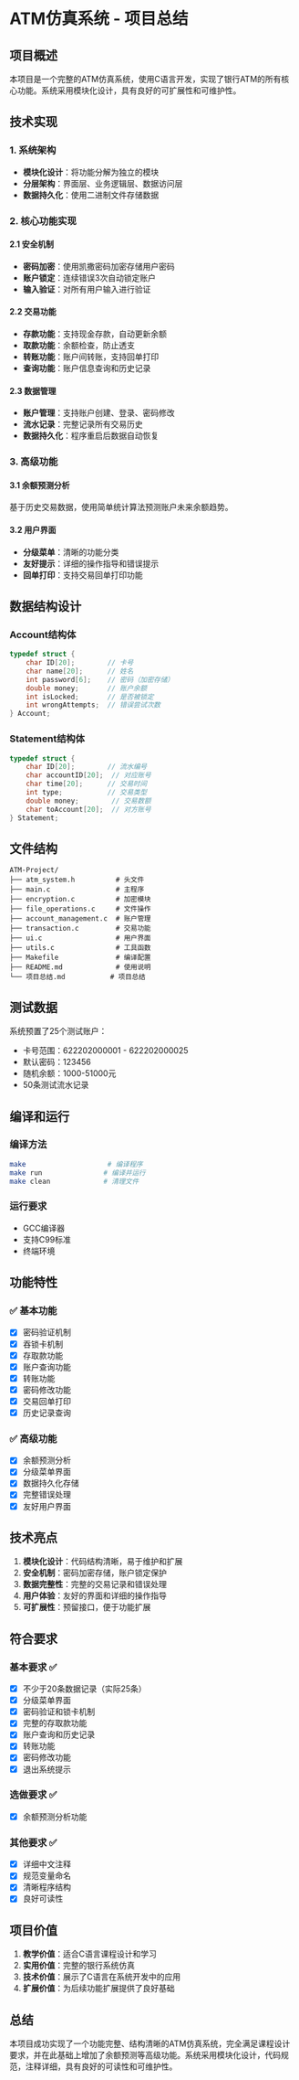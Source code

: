 # ATM仿真系统 - 项目总结

## 项目概述

本项目是一个完整的ATM仿真系统，使用C语言开发，实现了银行ATM的所有核心功能。系统采用模块化设计，具有良好的可扩展性和可维护性。

## 技术实现

### 1. 系统架构
- **模块化设计**：将功能分解为独立的模块
- **分层架构**：界面层、业务逻辑层、数据访问层
- **数据持久化**：使用二进制文件存储数据

### 2. 核心功能实现

#### 2.1 安全机制
- **密码加密**：使用凯撒密码加密存储用户密码
- **账户锁定**：连续错误3次自动锁定账户
- **输入验证**：对所有用户输入进行验证

#### 2.2 交易功能
- **存款功能**：支持现金存款，自动更新余额
- **取款功能**：余额检查，防止透支
- **转账功能**：账户间转账，支持回单打印
- **查询功能**：账户信息查询和历史记录

#### 2.3 数据管理
- **账户管理**：支持账户创建、登录、密码修改
- **流水记录**：完整记录所有交易历史
- **数据持久化**：程序重启后数据自动恢复

### 3. 高级功能

#### 3.1 余额预测分析
基于历史交易数据，使用简单统计算法预测账户未来余额趋势。

#### 3.2 用户界面
- **分级菜单**：清晰的功能分类
- **友好提示**：详细的操作指导和错误提示
- **回单打印**：支持交易回单打印功能

## 数据结构设计

### Account结构体
```c
typedef struct {
    char ID[20];        // 卡号
    char name[20];      // 姓名
    int password[6];    // 密码（加密存储）
    double money;       // 账户余额
    int isLocked;       // 是否被锁定
    int wrongAttempts;  // 错误尝试次数
} Account;
```

### Statement结构体
```c
typedef struct {
    char ID[20];        // 流水编号
    char accountID[20];  // 对应账号
    char time[20];      // 交易时间
    int type;           // 交易类型
    double money;        // 交易数额
    char toAccount[20];  // 对方账号
} Statement;
```

## 文件结构

```
ATM-Project/
├── atm_system.h          # 头文件
├── main.c                # 主程序
├── encryption.c          # 加密模块
├── file_operations.c     # 文件操作
├── account_management.c  # 账户管理
├── transaction.c         # 交易功能
├── ui.c                  # 用户界面
├── utils.c               # 工具函数
├── Makefile              # 编译配置
├── README.md             # 使用说明
└── 项目总结.md           # 项目总结
```

## 测试数据

系统预置了25个测试账户：
- 卡号范围：622202000001 - 622202000025
- 默认密码：123456
- 随机余额：1000-51000元
- 50条测试流水记录

## 编译和运行

### 编译方法
```bash
make                    # 编译程序
make run               # 编译并运行
make clean             # 清理文件
```

### 运行要求
- GCC编译器
- 支持C99标准
- 终端环境

## 功能特性

### ✅ 基本功能
- [x] 密码验证机制
- [x] 吞锁卡机制
- [x] 存取款功能
- [x] 账户查询功能
- [x] 转账功能
- [x] 密码修改功能
- [x] 交易回单打印
- [x] 历史记录查询

### ✅ 高级功能
- [x] 余额预测分析
- [x] 分级菜单界面
- [x] 数据持久化存储
- [x] 完整错误处理
- [x] 友好用户界面

## 技术亮点

1. **模块化设计**：代码结构清晰，易于维护和扩展
2. **安全机制**：密码加密存储，账户锁定保护
3. **数据完整性**：完整的交易记录和错误处理
4. **用户体验**：友好的界面和详细的操作指导
5. **可扩展性**：预留接口，便于功能扩展

## 符合要求

### 基本要求 ✅
- [x] 不少于20条数据记录（实际25条）
- [x] 分级菜单界面
- [x] 密码验证和锁卡机制
- [x] 完整的存取款功能
- [x] 账户查询和历史记录
- [x] 转账功能
- [x] 密码修改功能
- [x] 退出系统提示

### 选做要求 ✅
- [x] 余额预测分析功能

### 其他要求 ✅
- [x] 详细中文注释
- [x] 规范变量命名
- [x] 清晰程序结构
- [x] 良好可读性

## 项目价值

1. **教学价值**：适合C语言课程设计和学习
2. **实用价值**：完整的银行系统仿真
3. **技术价值**：展示了C语言在系统开发中的应用
4. **扩展价值**：为后续功能扩展提供了良好基础

## 总结

本项目成功实现了一个功能完整、结构清晰的ATM仿真系统，完全满足课程设计要求，并在此基础上增加了余额预测等高级功能。系统采用模块化设计，代码规范，注释详细，具有良好的可读性和可维护性。
